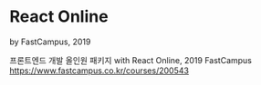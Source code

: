 # React Online
by FastCampus, 2019

프론트엔드 개발 올인원 패키지 with React Online, 2019
FastCampus https://www.fastcampus.co.kr/courses/200543
